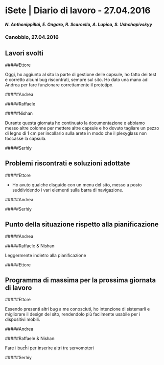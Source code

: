

# iSete | Diario di lavoro - 27.04.2016
##### N. Anthonippillai, E. Ongaro, R. Scarcella, A. Lupica, S. Ushchapivskyy
### Canobbio, 27.04.2016

## Lavori svolti

#####Ettore

Oggi, ho aggiunto al sito la parte di gestione delle capsule, ho fatto dei test e
corretto alcuni bug riscontrati, sempre sul sito. Ho dato una mano ad Andrea per
fare funzionare correttamente il prototipo.

#####Andrea


#####Raffaele


#####Nishan

Durante questa giornata ho continuato la documentazione e abbiamo messo altre colonne per mettere
altre capsule e ho dovuto tagliare un pezzo di legno di 1 cm per incollarlo sulla arete in modo che
il plexyglass non toccasse la capsula.

#####Serhiy

##  Problemi riscontrati e soluzioni adottate

#####Ettore

- Ho avuto qualche disguido con un menu del sito, messo a posto suddividendo
i vari elementi sulla barra di navigazione.

#####Andrea


#####Serhiy

##  Punto della situazione rispetto alla pianificazione

#####Andrea

#####Raffaele & Nishan

Leggermente indietro alla pianificazione

#####Ettore

## Programma di massima per la prossima giornata di lavoro

#####Ettore

Essendo presenti altri bug a me conosciuti, ho intenzione di sistemarli
e migliorare il design del sito, rendendolo più facilmente usabile
per i dispositivi mobili.

#####Andrea


#####Raffaele & Nishan

Fare i bucĥi per inserire altri tre servomotori

#####Serhiy
